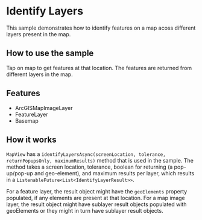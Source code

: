 # Identify Layers

This sample demonstrates how to identify features on a map acoss different layers present in the map.

## How to use the sample

Tap on map to get features at that location. The features are returned from different layers in the map.

## Features
* ArcGISMapImageLayer
* FeatureLayer
* Basemap

## How it works


`MapView` has a `identifyLayersAsync(screenLocation, tolerance, returnPopupsOnly, maximumResults)` method that is used in the sample. The method takes a screen location, tolerance, boolean for returning (a pop-up/pop-up and geo-element), and maximum results per layer, which results in a `ListenableFuture<List<IdentifyLayerResult>>`.
	
For a feature layer, the result object might have the `geoElements` property populated, if any elements are present at that location. For a map image layer, the result object might have sublayer result objects populated with geoElements or they might in turn have sublayer result objects.